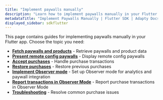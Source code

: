 ```yaml
---
title: "Implement paywalls manually"
description: "Learn how to implement paywalls manually in your Flutter app with Adapty SDK."
metadataTitle: "Implement Paywalls Manually | Flutter SDK | Adapty Docs"
displayed_sidebar: sdkflutter
---
```


This page contains guides for implementing paywalls manually in your Flutter app. Choose the topic you need:

- **[Fetch paywalls and products](fetch-paywalls-and-products-flutter)** - Retrieve paywalls and product data
- **[Present remote config paywalls](present-remote-config-paywalls-flutter)** - Display remote config paywalls
- **[Accept purchases](flutter-making-purchases)** - Handle purchase transactions
- **[Restore purchases](flutter-restore-purchase)** - Restore previous purchases
- **[Implement Observer mode](implement-observer-mode-flutter)** - Set up Observer mode for analytics and paywall integration
- **[Report transactions in Observer Mode](report-transactions-observer-mode-flutter)** - Report purchase transactions in Observer Mode
- **[Troubleshooting](flutter-troubleshoot-purchases)** - Resolve common purchase issues 